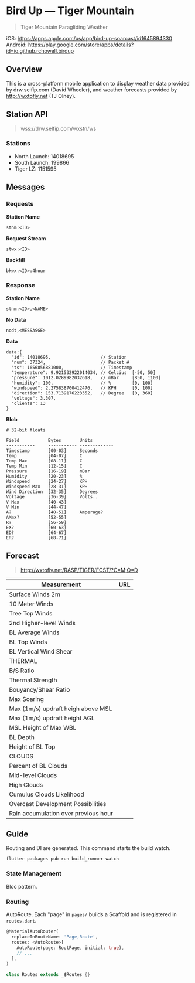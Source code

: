 # Bird Up — Tiger Mountain

> Tiger Mountain Paragliding Weather

iOS: https://apps.apple.com/us/app/bird-up-soarcast/id1645894330
Android: https://play.google.com/store/apps/details?id=io.github.rchowell.birdup


## Overview

This is a cross-platform mobile application to display weather data provided by drw.selfip.com (David Wheeler), and weather forecasts provided by http://wxtofly.net (TJ Olney). 

## Station API

> wss://drw.selfip.com/wxstn/ws

### Stations

- North Launch: 14018695
- South Launch: 199866
- Tiger LZ: 1151595

## Messages

### Requests

**Station Name**
```text
stnm:<ID>
```

**Request Stream**
```text
stwx:<ID>
```

**Backfill**
```text
bkwx:<ID>:4hour
```

### Response

**Station Name**
```
stnm:<ID>,<NAME>
```

**No Data**
```
nodt,<MESSASGE>
```

**Data**
```
data:{
  "id": 14018695,                   // Station
  "num": 37324,                     // Packet #
  "ts": 1656856881000,              // Timestamp
  "temperature": 9.921532922014034, // Celcius  [-50, 50]
  "pressure": 1012.0289982032618,   // mBar     [850, 1100]
  "humidity": 100,                  // %        [0, 100]
  "windspeed": 2.275838700412476,   // KPH      [0, 100]
  "direction": 153.7139176223352,   // Degree   [0, 360]
  "voltage": 3.307,
  "clients": 13
}
```

**Blob**
```
# 32-bit floats

Field           Bytes       Units
-----------     ----------- -------------
Timestamp       [00-03]     Seconds
Temp            [04-07]     C
Temp Max        [08-11]     C
Temp Min        [12-15]     C
Pressure        [16-19]     mBar
Humidity        [20-23]     %
Windspeed       [24-27]     KPH
Windspeed Max   [28-31]     KPH
Wind Direction  [32-35]     Degrees
Voltage         [36-39]     Volts..
V Max           [40-43]
V Min           [44-47]
A?              [48-51]     Amperage?
AMax?           [52-55]
R?              [56-59]
EX?             [60-63]
ED?             [64-67]
ER?             [68-71]
```

## Forecast

> http://wxtofly.net/RASP/TIGER/FCST/?C=M;O=D

| Measurement            | URL |
|------------------------|-----|
| Surface Winds 2m       | |
| 10 Meter Winds         | |
| Tree Top Winds         | |
| 2nd Higher-level Winds | |
| BL Average Winds       | |
| BL Top Winds           | |
| BL Vertical Wind Shear | |
| THERMAL                | |
| B/S Ratio              | |
| Thermal Strength       | |
| Bouyancy/Shear Ratio   | |
| Max Soaring | |
| Max (1m/s) updraft heigh above MSL | |
| Max (1m/s) updraft height AGL | |
| MSL Height of Max WBL | |
| BL Depth | |
| Height of BL Top | |
| CLOUDS | |
| Percent of BL Clouds | |
| Mid-level Clouds | |
| High Clouds | |
| Cumulus Clouds Likelihood | |
| Overcast Development Possibilities | |
| Rain accumulation over previous hour | |


## Guide

Routing and DI are generated. This command starts the build watch.

```shell
flutter packages pub run build_runner watch
```

### State Management

Bloc pattern.

### Routing

AutoRoute. Each "page" in `pages/` builds a Scaffold and is registered in `routes.dart`.

```dart
@MaterialAutoRouter(
  replaceInRouteName: 'Page,Route',
  routes: <AutoRoute>[
    AutoRoute(page: RootPage, initial: true),
    // ...
  ],
)

class Routes extends _$Routes {}
```

